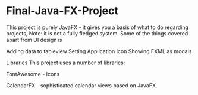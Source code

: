 # Final-Java-FX-Project
This project is purely JavaFX - it gives you a basis of what to do regarding projects, Note: it is not a fully fledged system. Some of the things covered apart from UI design is

Adding data to tableview
Setting Application Icon
Showing FXML as modals



Libraries
This project uses a number of libraries:

FontAwesome - Icons

CalendarFX - sophisticated calendar views based on JavaFX.  
